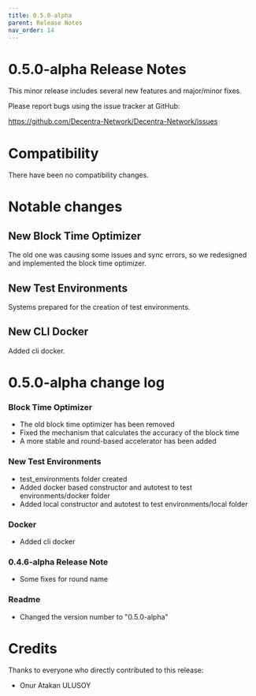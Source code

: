 ```yaml
---
title: 0.5.0-alpha
parent: Release Notes
nav_order: 14
---
```


0.5.0-alpha Release Notes
====================

This minor release includes several new features and major/minor fixes.

Please report bugs using the issue tracker at GitHub:

  <https://github.com/Decentra-Network/Decentra-Network/issues>

Compatibility
==============

There have been no compatibility changes.

Notable changes
===============

## New Block Time Optimizer
The old one was causing some issues and sync errors, so we redesigned and implemented the block time optimizer.

## New Test Environments
Systems prepared for the creation of test environments.

## New CLI Docker
Added cli docker.

0.5.0-alpha change log
=================

### Block Time Optimizer
- The old block time optimizer has been removed
- Fixed the mechanism that calculates the accuracy of the block time
- A more stable and round-based accelerator has been added

### New Test Environments
- test_environments folder created
- Added docker based constructor and autotest to test environments/docker folder
- Added local constructor and autotest to test environments/local folder

### Docker
- Added cli docker

### 0.4.6-alpha Release Note
- Some fixes for round name

### Readme
- Changed the version number to "0.5.0-alpha"

Credits
=======

Thanks to everyone who directly contributed to this release:

- Onur Atakan ULUSOY
